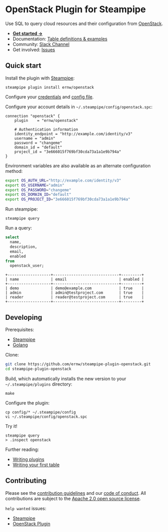 # OpenStack Plugin for Steampipe

Use SQL to query cloud resources and their configuration from [OpenStack](https://www.openstack.org/).

* **[Get started →](https://hub.steampipe.io/plugins/ernw/openstack)**
* Documentation: [Table definitions & examples](https://hub.steampipe.io/plugins/ernw/openstack/tables)
* Community: [Slack Channel](https://steampipe.io/community/join)
* Get involved: [Issues](https://github.com/ernw/steampipe-plugin-openstack/issues)

## Quick start

Install the plugin with [Steampipe](https://steampipe.io):

```shell
steampipe plugin install ernw/openstack
```

Configure your [credentials](https://hub.steampipe.io/plugins/ernw/openstack#credentials) and [config file](https://hub.steampipe.io/plugins/ernw/openstack#configuration).

Configure your account details in `~/.steampipe/config/openstack.spc`:

```hcl
connection "openstack" {
    plugin    = "ernw/openstack"

    # Authentication information
    identity_endpoint = "http://example.com/identity/v3"
    username = "admin"
    password = "changeme"
    domain_id = "default"
    project_id = "3e666015f769bf30cda73a1a1e9b794a"
}
```

Environment variables are also available as an alternate configuration method:

```bash
export OS_AUTH_URL="http://example.com/identity/v3"
export OS_USERNAME="admin"
export OS_PASSWORD="changeme"
export OS_DOMAIN_ID="default"
export OS_PROJECT_ID="3e666015f769bf30cda73a1a1e9b794a"
```

Run steampipe:

```shell
steampipe query
```

Run a query:

```sql
select
  name,
  description,
  email,
  enabled
from
  openstack_user;
```

```
+-------------------+-----------------------------+---------+
| name              | email                       | enabled |
+-------------------+-----------------------------+---------+
| demo              | demo@example.com            | true    |
| admin             | admin@testproject.com       | true    |
| reader            | reader@testproject.com      | true    |
+-------------------+-----------------------------+---------+
```

## Developing

Prerequisites:

- [Steampipe](https://steampipe.io/downloads)
- [Golang](https://golang.org/doc/install)

Clone:

```sh
git clone https://github.com/ernw/steampipe-plugin-openstack.git
cd steampipe-plugin-openstack
```

Build, which automatically installs the new version to your `~/.steampipe/plugins` directory:

```
make
```

Configure the plugin:

```
cp config/* ~/.steampipe/config
vi ~/.steampipe/config/openstack.spc
```

Try it!

```
steampipe query
> .inspect openstack
```

Further reading:

- [Writing plugins](https://steampipe.io/docs/develop/writing-plugins)
- [Writing your first table](https://steampipe.io/docs/develop/writing-your-first-table)

## Contributing

Please see the [contribution guidelines](https://github.com/turbot/steampipe/blob/main/CONTRIBUTING.md) and our [code of conduct](https://github.com/turbot/steampipe/blob/main/CODE_OF_CONDUCT.md). All contributions are subject to the [Apache 2.0 open source license](https://github.com/ernw/steampipe-plugin-openstack/blob/master/LICENSE).

`help wanted` issues:
- [Steampipe](https://github.com/turbot/steampipe/labels/help%20wanted)
- [OpenStack Plugin](https://github.com/ernw/steampipe-plugin-openstack/labels/help%20wanted)